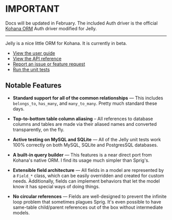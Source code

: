 IMPORTANT
========

Docs will be updated in February.
The included Auth driver is the official [Kohana ORM](https://github.com/kohana/orm) Auth driver modified for Jelly.

---



Jelly is a nice little ORM for Kohana. It is currently in beta.

 * [View the user guide](http://jelly.jonathan-geiger.com/docs/jelly.getting-started)
 * [View the API reference](http://jelly.jonathan-geiger.com/docs/api/Jelly)
 * [Report an issue or feature request](http://github.com/jonathangeiger/kohana-jelly/issues)
 * [Run the unit tests](http://github.com/jonathangeiger/jelly-tests)
 
## Notable Features

* **Standard support for all of the common relationships** — This includes
  `belongs_to`, `has_many`, and `many_to_many`. Pretty much standard these
  days.

* **Top-to-bottom table column aliasing** – All references to database columns
  and tables are made via their aliased names and converted transparently, on
  the fly.

* **Active testing on MySQL and SQLite** — All of the Jelly unit tests work
  100% correctly on both MySQL, SQLite and PostgresSQL databases.

* **A built-in query builder** — This features is a near direct port from
  Kohana's native ORM. I find its usage much simpler than Sprig's.

* **Extensible field architecture** — All fields in a model are represented by
  a `Field_*` class, which can be easily overridden and created for custom
  needs. Additionally, fields can implement behaviors that let the model know
  it has special ways of doing things.

* **No circular references** — Fields are well-designed to prevent the
  infinite loop problem that sometimes plagues Sprig. It's even possible to
  have same-table child/parent references out of the box without intermediate
  models.